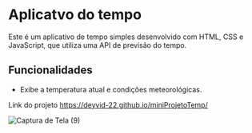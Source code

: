 # Aplicatvo do tempo

Este é um aplicativo de tempo simples desenvolvido com HTML, CSS e JavaScript, que utiliza uma API de previsão do tempo.

## Funcionalidades

- Exibe a temperatura atual e condições meteorológicas.

Link do projeto 
https://deyvid-22.github.io/miniProjetoTemp/

![Captura de Tela (9)](https://github.com/Deyvid-22/miniProjetoTemp/assets/140274792/a24f6acc-9fd7-40d7-93db-5bcaee24e17a)


